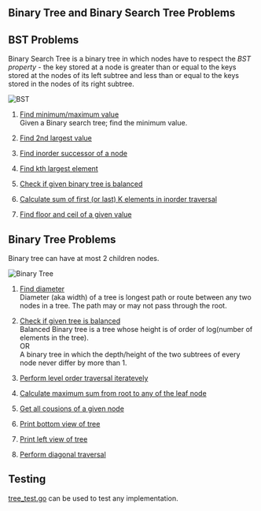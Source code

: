 ## Binary Tree and Binary Search Tree Problems

## BST Problems
Binary Search Tree is a binary tree in which nodes have to respect the *BST property* - the key stored at a node is greater than or equal to the keys stored at the nodes of its left subtree and less than or equal to the keys stored in the nodes of its right subtree. 

![BST](https://upload.wikimedia.org/wikipedia/commons/thumb/d/da/Binary_search_tree.svg/500px-Binary_search_tree.svg.png)

1. [Find minimum/maximum value](https://github.com/raiskumar/algo-ds/blob/master/tree/bst.go)
 <br /> Given a Binary search tree; find the minimum value. 

2. [Find 2nd largest value](https://github.com/raiskumar/algo-ds/blob/master/tree/secondLargestValue.go)

3. [Find inorder successor of a node](https://github.com/raiskumar/algo-ds/blob/master/tree/inorderSuccessor.go)

4. [Find kth largest element](https://github.com/raiskumar/algo-ds/blob/master/tree/findKthLargestElement.go)

5. [Check if given binary tree is balanced](https://github.com/raiskumar/algo-ds/blob/master/tree/isBst.go)

6. [Calculate sum of first (or last) K elements in inorder traversal](https://github.com/raiskumar/algo-ds/blob/master/tree/sumFirstKElements.go)

7. [Find floor and ceil of a given value](https://github.com/raiskumar/algo-ds/blob/master/tree/floorAndCeil.go)



## Binary Tree Problems
Binary tree can have at most 2 children nodes. 

![Binary Tree](https://upload.wikimedia.org/wikipedia/commons/thumb/f/f7/Binary_tree.svg/500px-Binary_tree.svg.png)


1. [Find diameter](https://github.com/raiskumar/algo-ds/blob/master/tree/findDiameterOfTree.go)
<br /> Diameter (aka width) of a tree is longest path or route between any two nodes in a tree. The path may or may not pass through the root. 

2. [Check if given tree is balanced](https://github.com/raiskumar/algo-ds/blob/master/tree/isBalanced.go)
<br /> Balanced Binary tree is a tree whose height is of order of log(number of elements in the tree).
<br /> OR
<br /> A binary tree in which the depth/height of the two subtrees of every node never differ by more than 1.
3. [Perform level order traversal iteratevely](https://github.com/raiskumar/algo-ds/blob/master/tree/levelOrderTraversal.go)
4. [Calculate maximum sum from root to any of the leaf node](https://github.com/raiskumar/algo-ds/blob/master/tree/maxSumRootToLeaf.go)
5. [Get all cousions of a given node](https://github.com/raiskumar/algo-ds/blob/master/tree/printCousinsOfNode.go)
6. [Print bottom view of tree](https://github.com/raiskumar/algo-ds/blob/master/tree/bottomView.go)
7. [Print left view of tree](https://github.com/raiskumar/algo-ds/blob/master/tree/leftView.go)
8. [Perform diagonal traversal](https://github.com/raiskumar/algo-ds/blob/master/tree/diagonalTraversal.go)

## Testing
 [tree_test.go](tree_test.go) can be used to test any implementation.

